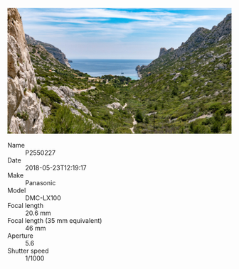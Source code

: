 [![P2550227](/photos/hd/P2550227.jpg)](/photos/full/P2550227.jpg?raw=true)

<dl>
  <dt>Name</dt>
  <dd>P2550227</dd>
  <dt>Date</dt>
  <dd>2018-05-23T12:19:17</dd>
  <dt>Make</dt>
  <dd>Panasonic</dd>
  <dt>Model</dt>
  <dd>DMC-LX100</dd>
  <dt>Focal length</dt>
  <dd>20.6 mm</dd>
  <dt>Focal length (35 mm equivalent)</dt>
  <dd>46 mm</dd>
  <dt>Aperture</dt>
  <dd>5.6</dd>
  <dt>Shutter speed</dt>
  <dd>1/1000</dd>
</dl>

